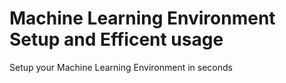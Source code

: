 # Machine Learning Environment Setup and Efficent usage
Setup your Machine Learning Environment in seconds
